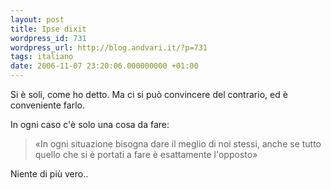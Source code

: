 ```yaml
---
layout: post
title: Ipse dixit
wordpress_id: 731
wordpress_url: http://blog.andvari.it/?p=731
tags: italiano
date: 2006-11-07 23:20:06.000000000 +01:00
---
```

Si è soli, come ho detto. Ma ci si può convincere del contrario, ed è conveniente farlo.

In ogni caso c'è solo una cosa da fare:
<blockquote>«In ogni situazione bisogna dare il meglio di noi stessi, anche se tutto quello che si è portati a fare è esattamente l'opposto»</blockquote>
Niente di più vero..
